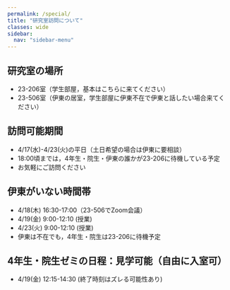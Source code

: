 ```yaml
---
permalink: /special/
title: "研究室訪問について"
classes: wide
sidebar:
  nav: "sidebar-menu"
---
```


## 研究室の場所
- 23-206室（学生部屋，基本はこちらに来てください）
- 23-506室（伊東の居室，学生部屋に伊東不在で伊東と話したい場合来てください）

## 訪問可能期間
- 4/17(水)-4/23(火)の平日（土日希望の場合は伊東に要相談）
- 18:00頃までは，4年生・院生・伊東の誰かが23-206に待機している予定
- お気軽にご訪問ください

## 伊東がいない時間帯
- 4/18(木) 16:30-17:00（23-506でZoom会議）
- 4/19(金)  9:00-12:10 (授業)
- 4/23(火)  9:00-12:10 (授業)
- 伊東は不在でも，4年生・院生は23-206に待機予定

## 4年生・院生ゼミの日程：見学可能（自由に入室可）
- 4/19(金) 12:15-14:30 (終了時刻はズレる可能性あり)